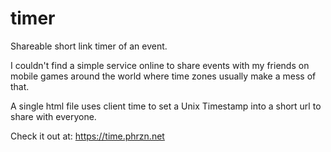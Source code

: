 # timer
Shareable short link timer of an event.

I couldn't find a simple service online to share events with my friends on mobile games around the world where time zones usually make a mess of that.

A single html file uses client time to set a Unix Timestamp into a short url to share with everyone.

Check it out at:
https://time.phrzn.net


